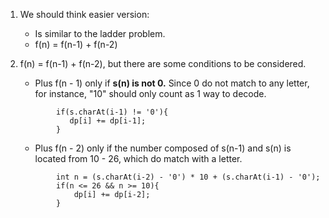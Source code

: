 1. We should think easier version:
    - Is similar to the ladder problem.
    - f(n) = f(n-1) + f(n-2)
  
2. f(n) = f(n-1) + f(n-2), but there are some conditions to be considered.
    - Plus f(n - 1) only if **s(n) is not 0.**
    Since 0 do not match to any letter, for instance, "10" should only count as 1 way to decode.
    ```
            if(s.charAt(i-1) != '0'){
               dp[i] += dp[i-1];
            }
    ```
    - Plus f(n - 2) only if the number composed of s(n-1) and s(n) is located from 10 - 26, which do match with a letter.
    ```
            int n = (s.charAt(i-2) - '0') * 10 + (s.charAt(i-1) - '0');
            if(n <= 26 && n >= 10){
                dp[i] += dp[i-2];
            }
    ```
